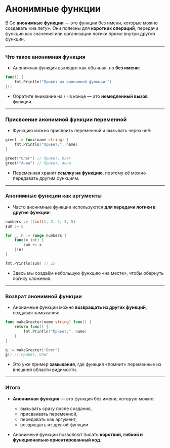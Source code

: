 # Анонимные функции

В Go **анонимные функции** — это функции без имени, которые можно создавать «на лету». Они полезны для **коротких операций**, передачи функции как значения или организации логики прямо внутри другой функции.

---

### Что такое анонимная функция

* Анонимная функция выглядит как обычная, но **без имени**:

```go
func() {
    fmt.Println("Привет из анонимной функции!")
}()
```

* Обратите внимание на `()` в конце — это **немедленный вызов** функции.

---

### Присвоение анонимной функции переменной

* Функцию можно присвоить переменной и вызывать через неё:

```go
greet := func(name string) {
    fmt.Println("Привет,", name)
}

greet("Олег") // Привет, Олег
greet("Анна") // Привет, Анна
```

* Переменная хранит **ссылку на функцию**, поэтому её можно передавать другим функциям.

---

### Анонимные функции как аргументы

* Часто анонимные функции используются **для передачи логики в другие функции**:

```go
numbers := []int{1, 2, 3, 4, 5}
sum := 0

for _, n := range numbers {
    func(x int) {
        sum += x
    }(n)
}

fmt.Println(sum) // 15
```

* Здесь мы создаём небольшую функцию «на месте», чтобы обернуть логику сложения.

---

### Возврат анонимной функции

* Анонимные функции можно **возвращать из других функций**, создавая замыкания:

```go
func makeGreeter(name string) func() {
    return func() {
        fmt.Println("Привет,", name)
    }
}

g := makeGreeter("Олег")
g() // Привет, Олег
```

* Это уже пример **замыкания**, где функция «помнит» переменные из внешней области видимости.

---

### Итого

* **Анонимная функция** — это функция без имени, которую можно:

  * вызывать сразу после создания,
  * присваивать переменной,
  * передавать как аргумент,
  * возвращать из другой функции.
* Анонимные функции позволяют писать **короткий, гибкий и функционально ориентированный код**.